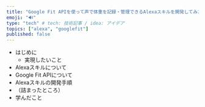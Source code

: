 ```yaml
---
title: "Google Fit APIを使って声で体重を記録・管理できるAlexaスキルを開発してみた"
emoji: "🔊"
type: "tech" # tech: 技術記事 / idea: アイデア
topics: ["alexa", "googlefit"]
published: false
---
```



- はじめに
  - 実現したいこと
- Alexaスキルについて
- Google Fit APIについて
- Alexaスキルの開発手順
- （詰まったところ）
- 学んだこと